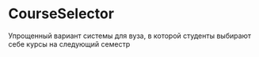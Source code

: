# CourseSelector
Упрощенный вариант системы для вуза, в которой студенты выбирают себе курсы на следующий семестр
